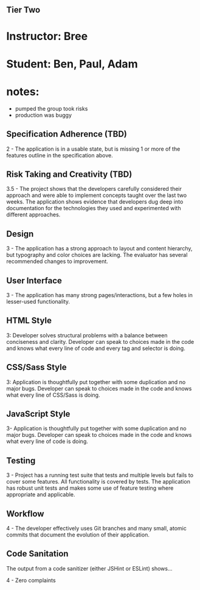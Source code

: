 ## Tier Two
# Instructor: Bree  
# Student: Ben, Paul, Adam
# notes:
- pumped the group took risks
- production was buggy


## Specification Adherence (TBD)

2 - The application is in a usable state, but is missing 1 or more of the features outline in the specification above.


## Risk Taking and Creativity (TBD)

3.5 - The project shows that the developers carefully considered their approach and were able to implement concepts taught over the last two weeks. The application shows evidence that developers dug deep into documentation for the technologies they used and experimented with different approaches.


## Design
3 - The application has a strong approach to layout and content hierarchy, but typography and color choices are lacking. The evaluator has several recommended changes to improvement.

## User Interface
3 - The application has many strong pages/interactions, but a few holes in lesser-used functionality.

## HTML Style

3: Developer solves structural problems with a balance between conciseness and clarity. Developer can speak to choices made in the code and knows what every line of code and every tag and selector is doing.

## CSS/Sass Style

3: Application is thoughtfully put together with some duplication and no major bugs. Developer can speak to choices made in the code and knows what every line of CSS/Sass is doing.

## JavaScript Style

3- Application is thoughtfully put together with some duplication and no major bugs. Developer can speak to choices made in the code and knows what every line of code is doing.


## Testing

3 - Project has a running test suite that tests and multiple levels but fails to cover some features. All functionality is covered by tests. The application has robust unit tests and makes some use of feature testing where appropriate and applicable.

## Workflow

4 - The developer effectively uses Git branches and many small, atomic commits that document the evolution of their application.


## Code Sanitation

The output from a code sanitizer (either JSHint or ESLint) shows…

4 - Zero complaints
